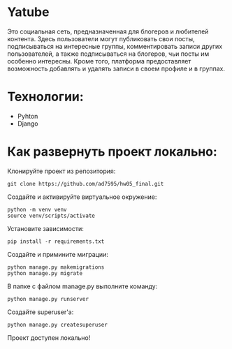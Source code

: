 # Yatube

Это социальная сеть, предназначенная для блогеров и любителей контента. Здесь пользователи могут публиковать свои посты, подписываться на интересные группы, комментировать записи других пользователей, а также подписываться на блогеров, чьи посты им особенно интересны. Кроме того, платформа предоставляет возможность добавлять и удалять записи в своем профиле и в группах.

# Технологии:
- Pyhton 
- Django 

# Как развернуть проект локально:
Клонируйте проект из репозитория:

```
git clone https://github.com/ad7595/hw05_final.git
```

Создайте и активируйте виртуальное окружение:
```
python -m venv venv
source venv/scripts/activate
```

Установите зависимости:
```
pip install -r requirements.txt
```

Создайте и примините миграции:
```
python manage.py makemigrations
python manage.py migrate
```
В папке с файлом manage.py выполните команду:
```
python manage.py runserver
```
Создайте superuser'a:
```
python manage.py createsuperuser
```
Проект доступен локально!
